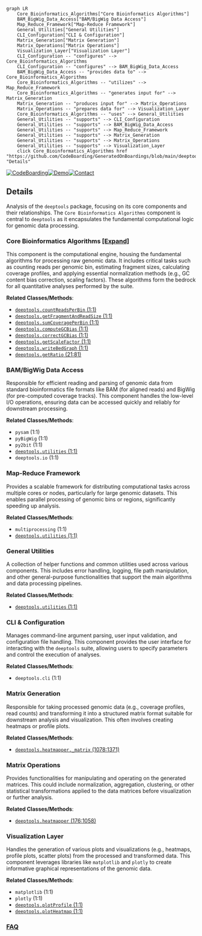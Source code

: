 ```mermaid
graph LR
    Core_Bioinformatics_Algorithms["Core Bioinformatics Algorithms"]
    BAM_BigWig_Data_Access["BAM/BigWig Data Access"]
    Map_Reduce_Framework["Map-Reduce Framework"]
    General_Utilities["General Utilities"]
    CLI_Configuration["CLI & Configuration"]
    Matrix_Generation["Matrix Generation"]
    Matrix_Operations["Matrix Operations"]
    Visualization_Layer["Visualization Layer"]
    CLI_Configuration -- "configures" --> Core_Bioinformatics_Algorithms
    CLI_Configuration -- "configures" --> BAM_BigWig_Data_Access
    BAM_BigWig_Data_Access -- "provides data to" --> Core_Bioinformatics_Algorithms
    Core_Bioinformatics_Algorithms -- "utilizes" --> Map_Reduce_Framework
    Core_Bioinformatics_Algorithms -- "generates input for" --> Matrix_Generation
    Matrix_Generation -- "produces input for" --> Matrix_Operations
    Matrix_Operations -- "prepares data for" --> Visualization_Layer
    Core_Bioinformatics_Algorithms -- "uses" --> General_Utilities
    General_Utilities -- "supports" --> CLI_Configuration
    General_Utilities -- "supports" --> BAM_BigWig_Data_Access
    General_Utilities -- "supports" --> Map_Reduce_Framework
    General_Utilities -- "supports" --> Matrix_Generation
    General_Utilities -- "supports" --> Matrix_Operations
    General_Utilities -- "supports" --> Visualization_Layer
    click Core_Bioinformatics_Algorithms href "https://github.com/CodeBoarding/GeneratedOnBoardings/blob/main/deeptools/Core_Bioinformatics_Algorithms.md" "Details"
```

[![CodeBoarding](https://img.shields.io/badge/Generated%20by-CodeBoarding-9cf?style=flat-square)](https://github.com/CodeBoarding/CodeBoarding)[![Demo](https://img.shields.io/badge/Try%20our-Demo-blue?style=flat-square)](https://www.codeboarding.org/demo)[![Contact](https://img.shields.io/badge/Contact%20us%20-%20contact@codeboarding.org-lightgrey?style=flat-square)](mailto:contact@codeboarding.org)

## Details

Analysis of the `deeptools` package, focusing on its core components and their relationships. The `Core Bioinformatics Algorithms` component is central to `deeptools` as it encapsulates the fundamental computational logic for genomic data processing.

### Core Bioinformatics Algorithms [[Expand]](./Core_Bioinformatics_Algorithms.md)
This component is the computational engine, housing the fundamental algorithms for processing raw genomic data. It includes critical tasks such as counting reads per genomic bin, estimating fragment sizes, calculating coverage profiles, and applying essential normalization methods (e.g., GC content bias correction, scaling factors). These algorithms form the bedrock for all quantitative analyses performed by the suite.


**Related Classes/Methods**:

- <a href="https://github.com/deeptools/deeptools/blob/master/deeptools/countReadsPerBin.py#L1-L1" target="_blank" rel="noopener noreferrer">`deeptools.countReadsPerBin` (1:1)</a>
- <a href="https://github.com/deeptools/deeptools/blob/master/deeptools/getFragmentAndReadSize.py#L1-L1" target="_blank" rel="noopener noreferrer">`deeptools.getFragmentAndReadSize` (1:1)</a>
- <a href="https://github.com/deeptools/deeptools/blob/master/deeptools/sumCoveragePerBin.py#L1-L1" target="_blank" rel="noopener noreferrer">`deeptools.sumCoveragePerBin` (1:1)</a>
- <a href="https://github.com/deeptools/deeptools/blob/master/deeptools/computeGCBias.py#L1-L1" target="_blank" rel="noopener noreferrer">`deeptools.computeGCBias` (1:1)</a>
- <a href="https://github.com/deeptools/deeptools/blob/master/deeptools/correctGCBias.py#L1-L1" target="_blank" rel="noopener noreferrer">`deeptools.correctGCBias` (1:1)</a>
- <a href="https://github.com/deeptools/deeptools/blob/master/deeptools/getScaleFactor.py#L1-L1" target="_blank" rel="noopener noreferrer">`deeptools.getScaleFactor` (1:1)</a>
- <a href="https://github.com/deeptools/deeptools/blob/master/deeptools/writeBedGraph.py#L1-L1" target="_blank" rel="noopener noreferrer">`deeptools.writeBedGraph` (1:1)</a>
- <a href="https://github.com/deeptools/deeptools/blob/master/deeptools/getRatio.py#L21-L81" target="_blank" rel="noopener noreferrer">`deeptools.getRatio` (21:81)</a>


### BAM/BigWig Data Access
Responsible for efficient reading and parsing of genomic data from standard bioinformatics file formats like BAM (for aligned reads) and BigWig (for pre-computed coverage tracks). This component handles the low-level I/O operations, ensuring data can be accessed quickly and reliably for downstream processing.


**Related Classes/Methods**:

- `pysam` (1:1)
- `pyBigWig` (1:1)
- `py2bit` (1:1)
- <a href="https://github.com/deeptools/deeptools/blob/master/deeptools/utilities.py#L1-L1" target="_blank" rel="noopener noreferrer">`deeptools.utilities` (1:1)</a>
- `deeptools.io` (1:1)


### Map-Reduce Framework
Provides a scalable framework for distributing computational tasks across multiple cores or nodes, particularly for large genomic datasets. This enables parallel processing of genomic bins or regions, significantly speeding up analysis.


**Related Classes/Methods**:

- `multiprocessing` (1:1)
- <a href="https://github.com/deeptools/deeptools/blob/master/deeptools/utilities.py#L1-L1" target="_blank" rel="noopener noreferrer">`deeptools.utilities` (1:1)</a>


### General Utilities
A collection of helper functions and common utilities used across various components. This includes error handling, logging, file path manipulation, and other general-purpose functionalities that support the main algorithms and data processing pipelines.


**Related Classes/Methods**:

- <a href="https://github.com/deeptools/deeptools/blob/master/deeptools/utilities.py#L1-L1" target="_blank" rel="noopener noreferrer">`deeptools.utilities` (1:1)</a>


### CLI & Configuration
Manages command-line argument parsing, user input validation, and configuration file handling. This component provides the user interface for interacting with the `deeptools` suite, allowing users to specify parameters and control the execution of analyses.


**Related Classes/Methods**:

- `deeptools.cli` (1:1)


### Matrix Generation
Responsible for taking processed genomic data (e.g., coverage profiles, read counts) and transforming it into a structured matrix format suitable for downstream analysis and visualization. This often involves creating heatmaps or profile plots.


**Related Classes/Methods**:

- <a href="https://github.com/deeptools/deeptools/blob/master/deeptools/heatmapper.py#L1078-L1371" target="_blank" rel="noopener noreferrer">`deeptools.heatmapper._matrix` (1078:1371)</a>


### Matrix Operations
Provides functionalities for manipulating and operating on the generated matrices. This could include normalization, aggregation, clustering, or other statistical transformations applied to the data matrices before visualization or further analysis.


**Related Classes/Methods**:

- <a href="https://github.com/deeptools/deeptools/blob/master/deeptools/heatmapper.py#L176-L1058" target="_blank" rel="noopener noreferrer">`deeptools.heatmapper` (176:1058)</a>


### Visualization Layer
Handles the generation of various plots and visualizations (e.g., heatmaps, profile plots, scatter plots) from the processed and transformed data. This component leverages libraries like `matplotlib` and `plotly` to create informative graphical representations of the genomic data.


**Related Classes/Methods**:

- `matplotlib` (1:1)
- `plotly` (1:1)
- <a href="https://github.com/deeptools/deeptools/blob/master/deeptools/plotProfile.py#L1-L1" target="_blank" rel="noopener noreferrer">`deeptools.plotProfile` (1:1)</a>
- <a href="https://github.com/deeptools/deeptools/blob/master/deeptools/plotHeatmap.py#L1-L1" target="_blank" rel="noopener noreferrer">`deeptools.plotHeatmap` (1:1)</a>




### [FAQ](https://github.com/CodeBoarding/GeneratedOnBoardings/tree/main?tab=readme-ov-file#faq)